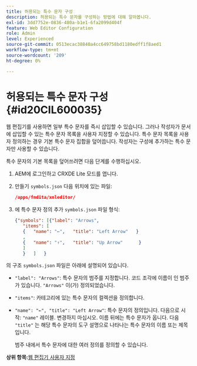```yaml
---
title: 허용되는 특수 문자 구성
description: 허용되는 특수 문자를 구성하는 방법에 대해 알아봅니다.
exl-id: 3dd7752e-0836-480a-b1e1-6fa2099d404f
feature: Web Editor Configuration
role: Admin
level: Experienced
source-git-commit: 0513ecac38840a4cc649758bd1180edff1f8aed1
workflow-type: tm+mt
source-wordcount: '209'
ht-degree: 0%

---
```


# 허용되는 특수 문자 구성 {#id20CIL600035}

웹 편집기를 사용하면 일부 특수 문자를 즉시 삽입할 수 있습니다. 그러나 작성자가 문서에 삽입할 수 있는 특수 문자 목록을 사용자 지정할 수 있습니다. 특수 문자 목록을 사용자 정의하는 경우 기본 특수 문자 집합을 덮어씁니다. 작성자는 구성에 추가하는 특수 문자만 사용할 수 있습니다.

특수 문자의 기본 목록을 덮어쓰려면 다음 단계를 수행하십시오.

1. AEM에 로그인하고 CRXDE Lite 모드를 엽니다.

1. 만들기 `symbols.json` 다음 위치에 있는 파일:

   ```json
   /apps/fmdita/xmleditor/
   ```

1. 에 특수 문자 정의 추가 `symbols.json` 파일 형식:

   ```json
   {"symbols": [{"label": "Arrows",
      "items": [
      {   "name": "←",   "title": "Left Arrow"   } 
      ,   
      {   "name": "↑",   "title": "Up Arrow"      } 
      ]   
      }   ]   }
   ```


의 구조 `symbols.json` 파일은 아래에 설명되어 있습니다.

- `"label": "Arrows"`: 특수 문자의 범주를 지정합니다. 코드 조각에 이름이 인 범주가 있습니다. `"Arrows"` 이(가) 정의되었습니다.
- `"items"`: 카테고리에 있는 특수 문자의 컬렉션을 정의합니다.
- `"name": "←", "title": "Left Arrow"`: 특수 문자의 정의입니다. 다음으로 시작: `"name"` 레이블. 변경하지 마십시오. 이름 뒤에는 특수 문자가 옵니다. 다음 `"title"` 는 해당 특수 문자의 도구 설명으로 나타나는 특수 문자의 이름 또는 제목입니다.

  범주 내에서 특수 문자에 대한 여러 정의를 정의할 수 있습니다.


**상위 항목:**[&#x200B;웹 편집기 사용자 지정](conf-web-editor.md)
